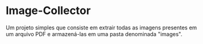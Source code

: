 # Image-Collector
Um projeto simples que consiste em extrair todas as imagens presentes em um arquivo PDF e armazená-las em uma pasta denominada "images".
